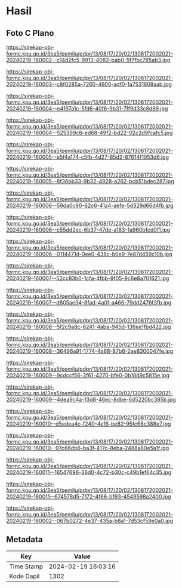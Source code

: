 # Hasil

## Foto C Plano

https://sirekap-obj-formc.kpu.go.id/3ea5/pemilu/pdpr/13/08/17/20/02/1308172002021-20240219-160002--c14d2fc5-9913-4082-bab0-5f7fbc785ab3.jpg

https://sirekap-obj-formc.kpu.go.id/3ea5/pemilu/pdpr/13/08/17/20/02/1308172002021-20240219-160003--c8f0285a-7260-4600-adf0-1a7531608aab.jpg

https://sirekap-obj-formc.kpu.go.id/3ea5/pemilu/pdpr/13/08/17/20/02/1308172002021-20240219-160004--e4197a1c-5fd6-40f6-9b31-7ff9d33c8d89.jpg

https://sirekap-obj-formc.kpu.go.id/3ea5/pemilu/pdpr/13/08/17/20/02/1308172002021-20240219-160004--525399c8-ed68-49f2-bd22-02c2d9fcafc5.jpg

https://sirekap-obj-formc.kpu.go.id/3ea5/pemilu/pdpr/13/08/17/20/02/1308172002021-20240219-160005--e5f4a174-c5fb-4d27-85d2-87614f1053d6.jpg

https://sirekap-obj-formc.kpu.go.id/3ea5/pemilu/pdpr/13/08/17/20/02/1308172002021-20240219-160005--8f36bb33-9b32-4928-a262-bcb51bdec287.jpg

https://sirekap-obj-formc.kpu.go.id/3ea5/pemilu/pdpr/13/08/17/20/02/1308172002021-20240219-160006--59da0c90-62c6-41a4-aefe-5d329d66d4fb.jpg

https://sirekap-obj-formc.kpu.go.id/3ea5/pemilu/pdpr/13/08/17/20/02/1308172002021-20240219-160006--c55dd2ec-6b37-47de-a183-1a960b1cd0f1.jpg

https://sirekap-obj-formc.kpu.go.id/3ea5/pemilu/pdpr/13/08/17/20/02/1308172002021-20240219-160006--0114471d-0ee0-438c-b0e9-7e87d459c10b.jpg

https://sirekap-obj-formc.kpu.go.id/3ea5/pemilu/pdpr/13/08/17/20/02/1308172002021-20240219-160007--52cc83b0-1cfa-4fbb-9f05-9c6e8a701621.jpg

https://sirekap-obj-formc.kpu.go.id/3ea5/pemilu/pdpr/13/08/17/20/02/1308172002021-20240219-160007--d805ae34-8fad-4a0f-a466-79dd2476f3fb.jpg

https://sirekap-obj-formc.kpu.go.id/3ea5/pemilu/pdpr/13/08/17/20/02/1308172002021-20240219-160008--5f2c9a8c-6241-4aba-945d-136ee1fbd422.jpg

https://sirekap-obj-formc.kpu.go.id/3ea5/pemilu/pdpr/13/08/17/20/02/1308172002021-20240219-160008--36496a91-1774-4a68-87b6-2ae8300047fe.jpg

https://sirekap-obj-formc.kpu.go.id/3ea5/pemilu/pdpr/13/08/17/20/02/1308172002021-20240219-160009--9cdccf56-3f61-4270-bfe0-0b18d9c5815e.jpg

https://sirekap-obj-formc.kpu.go.id/3ea5/pemilu/pdpr/13/08/17/20/02/1308172002021-20240219-160009--4dea9c4a-13d8-46ec-8dbe-6d5220bc385b.jpg

https://sirekap-obj-formc.kpu.go.id/3ea5/pemilu/pdpr/13/08/17/20/02/1308172002021-20240219-160010--d5edea4c-f240-4e16-be82-95fc68c388e7.jpg

https://sirekap-obj-formc.kpu.go.id/3ea5/pemilu/pdpr/13/08/17/20/02/1308172002021-20240219-160010--97c66db6-ba3f-417c-8eba-2488a80e5a1f.jpg

https://sirekap-obj-formc.kpu.go.id/3ea5/pemilu/pdpr/13/08/17/20/02/1308172002021-20240219-160011--16547696-36d0-4c72-b30c-c49b1ef64c35.jpg

https://sirekap-obj-formc.kpu.go.id/3ea5/pemilu/pdpr/13/08/17/20/02/1308172002021-20240219-160011--674578d5-7172-4f66-b193-4549598a2400.jpg

https://sirekap-obj-formc.kpu.go.id/3ea5/pemilu/pdpr/13/08/17/20/02/1308172002021-20240219-160002--067b0272-4e37-435a-b8a1-7d53cf59e0a0.jpg


## Metadata

| Key        | Value               |
| ---------- | ------------------- |
| Time Stamp | 2024-02-19 16:03:16 |
| Kode Dapil | 1302                |



